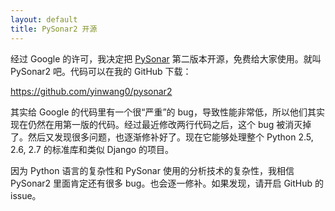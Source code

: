 ```yaml
---
layout: default
title: PySonar2 开源
---
```


经过 Google 的许可，我决定把 <a href="http://yinwang0.wordpress.com/2010/09/12/pysonar">PySonar</a> 第二版本开源，免费给大家使用。就叫 PySonar2 吧。代码可以在我的 GitHub 下载：

<a href ="https://github.com/yinwang0/pysonar2">https://github.com/yinwang0/pysonar2</a>

其实给 Google 的代码里有一个很“严重”的 bug，导致性能非常低，所以他们其实现在仍然在用第一版的代码。经过最近修改两行代码之后，这个 bug 被消灭掉了。然后又发现很多问题，也逐渐修补好了。现在它能够处理整个 Python 2.5, 2.6, 2.7 的标准库和类似 Django 的项目。

因为 Python 语言的复杂性和 PySonar 使用的分析技术的复杂性，我相信 PySonar2 里面肯定还有很多 bug。也会逐一修补。如果发现，请开启 GitHub 的 issue。
